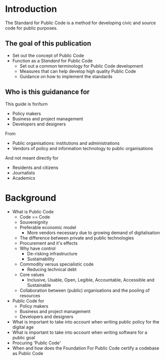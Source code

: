 # Introduction

The Standard for Public Code is a method for developing civic and source code for public purposes.

## The goal of this publication

* Set out the concept of Public Code
* Function as a *Standard* for Public Code
    * Set out a common terminology for Public Code development
    * Measures that can help develop high quality Public Code
    * Guidance on how to implement the standards


## Who is this guidanance for

This guide is for/turn

* Policy makers
* Business and project management
* Developers and designers

From

* Public organisations: institutions and administrations
* Vendors of policy and information technology to public organisations

And not meant directly for

* Residents and citizens
* Journalists
* Academics

# Background

* What is Public Code
    * Code == Code
    * Souvereignity
    * Preferable economic model
        * More vendors necessary due to growing demand of digitalisation
    * The difference between private and public technologies
    * Procurement and it's effects
    * Why have control
        * De-risking infrastructure
        * Sustainability
    * Commodity versus specialistic code
        * Reducing technical debt
    * Core values
        * Inclusive, Usable, Open, Legible, Accountable, Accessible and Sustainable
    * Collaboration between (public) organisations and the pooling of resources
* Public Code for
    * Policy makers
    * Business and project management
    * Developers and designers
* What is important to take into account when writing public policy for the digital age
* What is important to take into account when writing software for a public goal
* Procuring 'Public Code'
* When and how does the Foundation For Public Code certify a codebase as Public Code
